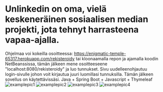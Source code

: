 # Unlinkedin on oma, vielä keskeneräinen sosiaalisen median projekti, jota tehnyt harrasteena vapaa-ajalla.
Ohjelmaa voi kokeilla osoitteessa: https://enigmatic-temple-65317.herokuapp.com/rekisteroidy
tai kloonaamalla repon ja ajamalla koodin NetBeanssissa, tämän jälkeen mene osoitteeseene "localhost:8080/rekisteroidy" ja luo tunnukset. Sivu uudelleenohjautuu login-sivulle johon voit kirjautua juuri luomillasi tunnuksilla. Tämän jälkeen sovellus on käytettävissäsi.
Java + Spring Boot + Javascript + Thymeleaf
![examplepic1](https://user-images.githubusercontent.com/56880793/112633520-1c607000-8e42-11eb-9501-220c0b007c74.png)
![examplepic2](https://user-images.githubusercontent.com/56880793/112633541-22eee780-8e42-11eb-8de0-7cbbe4300454.PNG)
![examplepic3](https://user-images.githubusercontent.com/56880793/112633561-2aae8c00-8e42-11eb-86b5-11c000f59856.PNG)
![examplepic4](https://user-images.githubusercontent.com/56880793/112633574-2edaa980-8e42-11eb-9253-7ca6f9573c92.PNG)

